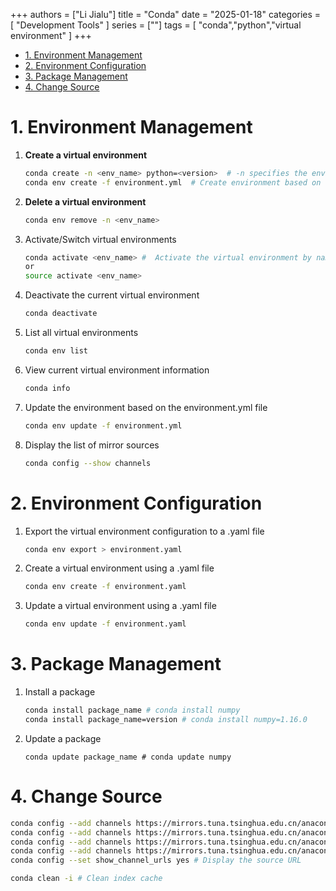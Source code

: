 +++
authors = ["Li Jialu"]
title = "Conda"
date = "2025-01-18"
categories = [
    "Development Tools"
]
series = [""]
tags = [
    "conda","python","virtual environment"
]
+++
- [1. Environment Management](#1-environment-management)
- [2. Environment Configuration](#2-environment-configuration)
- [3. Package Management](#3-package-management)
- [4. Change Source](#4-change-source)

# 1. Environment Management

1. **Create a virtual environment**  
    ```bash
    conda create -n <env_name> python=<version>  # -n specifies the environment name, python= specifies the Python version
    conda env create -f environment.yml  # Create environment based on the environment.yml file
    ```

2. **Delete a virtual environment**  
   ```bash
   conda env remove -n <env_name>
   ```
3. Activate/Switch virtual environments
   ```bash
   conda activate <env_name> #  Activate the virtual environment by name
   or
   source activate <env_name> 
   ```
4. Deactivate the current virtual environment
   ```bash
   conda deactivate
   ```
5. List all virtual environments
   ```bash
   conda env list
   ```
6. View current virtual environment information
   ```bash
   conda info
   ```
7. Update the environment based on the environment.yml file
   ```bash
   conda env update -f environment.yml
   ```

8. Display the list of mirror sources
   ```bash
   conda config --show channels
   ```
   
# 2. Environment Configuration

1. Export the virtual environment configuration to a .yaml file
   ```bash
   conda env export > environment.yaml
   ```
2. Create a virtual environment using a .yaml file
   ```bash
   conda env create -f environment.yaml
   ```
3. Update a virtual environment using a .yaml file
   ```bash
   conda env update -f environment.yaml
   ```
   
# 3. Package Management

1. Install a package
   ```bash
   conda install package_name # conda install numpy
   conda install package_name=version # conda install numpy=1.16.0
   ```
2. Update a package
   ```
   conda update package_name # conda update numpy
   ```

# 4. Change Source
```bash
conda config --add channels https://mirrors.tuna.tsinghua.edu.cn/anaconda/pkgs/main/
conda config --add channels https://mirrors.tuna.tsinghua.edu.cn/anaconda/pkgs/free/
conda config --add channels https://mirrors.tuna.tsinghua.edu.cn/anaconda/cloud/pytorch/
conda config --add channels https://mirrors.tuna.tsinghua.edu.cn/anaconda/cloud/conda-forge/
conda config --set show_channel_urls yes # Display the source URL

conda clean -i # Clean index cache
```
    